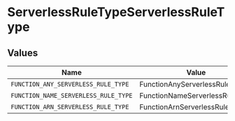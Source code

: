 # ServerlessRuleTypeServerlessRuleType


## Values

| Name                                 | Value                                |
| ------------------------------------ | ------------------------------------ |
| `FUNCTION_ANY_SERVERLESS_RULE_TYPE`  | FunctionAnyServerlessRuleType        |
| `FUNCTION_NAME_SERVERLESS_RULE_TYPE` | FunctionNameServerlessRuleType       |
| `FUNCTION_ARN_SERVERLESS_RULE_TYPE`  | FunctionArnServerlessRuleType        |